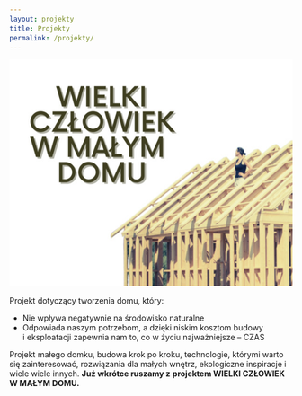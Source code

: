 ```yaml
---
layout: projekty
title: Projekty
permalink: /projekty/
---
```



![Wielki człowiek w małym domu](/assets/img/600/proj-02-dom.jpg)

Projekt dotyczący tworzenia domu, który:

* Nie wpływa negatywnie na środowisko naturalne
* Odpowiada naszym potrzebom, a&nbsp;dzięki niskim kosztom budowy i&nbsp;eksploatacji zapewnia nam to, co w&nbsp;życiu najważniejsze – CZAS

Projekt małego domku, budowa krok po kroku, technologie, którymi warto się zainteresować, rozwiązania dla małych wnętrz, ekologiczne inspiracje i wiele wiele innych.  **Już wkrótce ruszamy z**&nbsp;**projektem WIELKI CZŁOWIEK W MAŁYM DOMU.**
